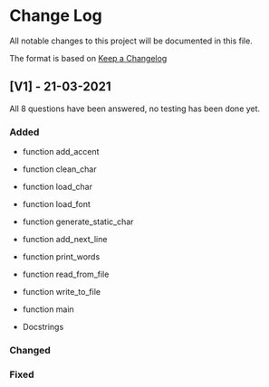 # Change Log
All notable changes to this project will be documented in this file.

The format is based on [Keep a Changelog](http://keepachangelog.com/)

## [V1] - 21-03-2021

All 8 questions have been answered, no testing has been done yet.

### Added
- function add_accent
- function clean_char
- function load_char
- function load_font
- function generate_static_char
- function add_next_line
- function print_words
- function read_from_file
- function write_to_file
- function main

- Docstrings

### Changed

### Fixed

